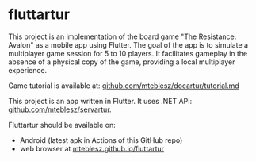 # fluttartur

This project is an implementation of the board game "The Resistance: Avalon" as a mobile app using Flutter. The goal of the app is to simulate a multiplayer game session for 5 to 10 players. It facilitates gameplay in the absence of a physical copy of the game, providing a local multiplayer experience.

Game tutorial is available at: [github.com/mteblesz/docartur/tutorial.md](https://github.com/mteblesz/docartur/blob/main/tutorial.md)

This project is an app written in Flutter. It uses .NET API: [github.com/mteblesz/servartur](https://github.com/mteblesz/servartur).

Fluttartur should be available on:
* Android (latest apk in Actions of this GitHub repo)
* web browser at [mteblesz.github.io/fluttartur](https://mteblesz.github.io/fluttartur/)
